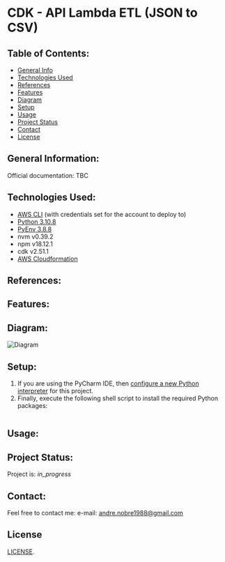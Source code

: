 # CDK - API Lambda ETL (JSON to CSV)

## Table of Contents:
* [General Info](#general-information)
* [Technologies Used](#technologies-used)
* [References](#references)
* [Features](#features)
* [Diagram](#diagram)
* [Setup](#setup)
* [Usage](#usage)
* [Project Status](#project-status)
* [Contact](#contact)
* [License](#license)

## General Information:
Official documentation: TBC

## Technologies Used:
- [AWS CLI](https://docs.aws.amazon.com/cli/latest/userguide/install-cliv2.html) (with credentials set for the account to deploy to)
- [Python 3.10.8](https://www.python.org/downloads/release/python-3108/)
- [PyEnv 3.8.8](https://github.com/pyenv/pyenv)
- nvm v0.39.2
- npm v18.12.1
- cdk v2.51.1
- [AWS Cloudformation](https://docs.aws.amazon.com/AWSCloudFormation/latest/UserGuide/cfn-whatis-concepts.html)

## References:

## Features:

## Diagram:
![Diagram](./doc/diagram.png)

## Setup:
1.  If you are using the PyCharm IDE, then [configure a new Python interpreter](https://www.jetbrains.com/help/pycharm/configuring-python-interpreter.html) for this project.
2.  Finally, execute the following shell script to install the required Python packages:

```

```

## Usage:

## Project Status:
Project is: _in_progress_

## Contact:
Feel free to contact me:
e-mail: andre.nobre1988@gmail.com

## License
[LICENSE](LICENSE).
